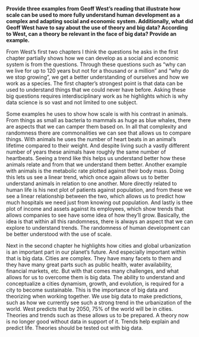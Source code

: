 **Provide three examples from Geoff West’s reading that illustrate how scale can be used to more fully understand human development as a complex and adapting social and economic system.  Additionally, what did Geoff West have to say about the use of theory and big data?  According to West, can a theory be relevant in the face of big data?  Provide an example.**

From West’s first two chapters I think the questions he asks in the first chapter partially shows how we can develop as a social and economic system is from the questions. Through these questions such as “why can we live for up to 120 years but not for a thousand or a million” and “why do we stop growing”, we get a better understanding of ourselves and how we work as a species. The first chapter’s strongest point is that data can be used to understand things that we could never have before. Asking these big questions requires interdisciplinary work as he highlights which is why data science is so vast and not limited to one subject. 

Some examples he uses to show how scale is with his contrast in animals. From things as small as bacteria to mammals as huge as blue whales, there are aspects that we can camper them based on. In all that complexity and randomness there are commonalities we can see that allows us to compare things. With animals he uses the number of heart beats in an animal’s lifetime compared to their weight. And despite living such a vastly different number of years these animals have roughly the same number of heartbeats. Seeing a trend like this helps us understand better how these animals relate and from that we understand them better. Another example with animals is the metabolic rate plotted against their body mass. Doing this lets us see a linear trend, which once again allows us to better understand animals in relation to one another. More directly related to human life is his next plot of patients against population, and from these we see a linear relationship between the two, which allows us to predict how much hospitals we need just from knowing out population. And lastly is thee plot of income and assets against its employees, which show trends that allows companies to see have some idea of how they’ll grow. Basically, the idea is that within all this randomness, there is always an aspect that we can explore to understand trends. The randomness of human development can be better understood with the use of scale. 

Next in the second chapter he highlights how cities and global urbanization is an important part in our planet’s future. And especially important within that is big data. Cities are complex. They have many facets to them and they have many great parts such as public health, water availability, financial markets, etc. But with that comes many challenges, and what allows for us to overcome them is big data. The ability to understand and conceptualize a cities dynamism, growth, and evolution, is required for a city to become sustainable. This is the importance of big data and theorizing when working together. We use big data to make predictions, such as how we currently see such a strong trend in the urbanization of the world. West predicts that by 2050, 75% of the world will be in cities. Theories and trends such as these allows us to be prepared. A theory now is no longer good without data in support of it. Trends help explain and predict life. Theories should be tested out with big data. 
